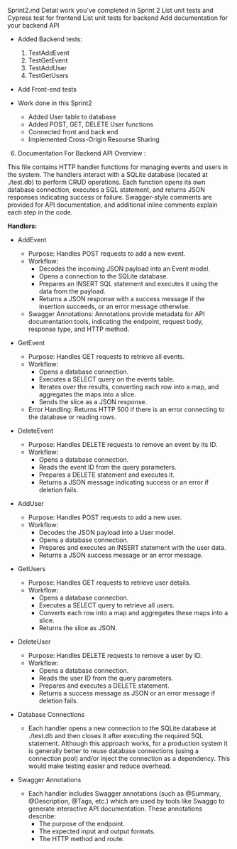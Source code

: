 Sprint2.md
Detail work you've completed in Sprint 2
List unit tests and Cypress test for frontend
List unit tests for backend
Add documentation for your backend API 


- Added Backend tests:
  1. TestAddEvent
  2. TestGetEvent
  3. TestAddUser
  4. TestGetUsers

- Add Front-end tests

- Work done in this Sprint2
  - Added User table to database
  - Added POST, GET, DELETE User functions
  - Connected front and back end
  - Implemented Cross-Origin Resourse Sharing


6. Documentation For Backend API
Overview :

This file contains HTTP handler functions for managing events and users in the system. The handlers interact with a SQLite database (located at ./test.db) to perform CRUD operations. Each function opens its own database connection, executes a SQL statement, and returns JSON responses indicating success or failure. Swagger-style comments are provided for API documentation, and additional inline comments explain each step in the code.

**Handlers:**
- AddEvent
  - Purpose: Handles POST requests to add a new event.
  - Workflow:
    - Decodes the incoming JSON payload into an Event model.
    - Opens a connection to the SQLite database.
    - Prepares an INSERT SQL statement and executes it using the data from the payload.
    - Returns a JSON response with a success message if the insertion succeeds, or an error message otherwise.
  - Swagger Annotations: Annotations provide metadata for API documentation tools, indicating the endpoint, request body, response type, and HTTP method.

- GetEvent
  - Purpose: Handles GET requests to retrieve all events.
  - Workflow:
    - Opens a database connection.
    - Executes a SELECT query on the events table.
    - Iterates over the results, converting each row into a map, and aggregates the maps into a slice.
    - Sends the slice as a JSON response.
   - Error Handling: Returns HTTP 500 if there is an error connecting to the database or reading rows.

- DeleteEvent
  - Purpose: Handles DELETE requests to remove an event by its ID.
  - Workflow:
    - Opens a database connection.
    - Reads the event ID from the query parameters.
    - Prepares a DELETE statement and executes it.
    - Returns a JSON message indicating success or an error if deletion fails.

- AddUser
  - Purpose: Handles POST requests to add a new user.
  - Workflow:
    - Decodes the JSON payload into a User model.
    - Opens a database connection.
    - Prepares and executes an INSERT statement with the user data.
    - Returns a JSON success message or an error message.
  
- GetUsers
  - Purpose: Handles GET requests to retrieve user details.
  - Workflow:
    - Opens a database connection.
    - Executes a SELECT query to retrieve all users.
    - Converts each row into a map and aggregates these maps into a slice.
    - Returns the slice as JSON.
   

- DeleteUser
  - Purpose: Handles DELETE requests to remove a user by ID.
  - Workflow:
    - Opens a database connection.
    - Reads the user ID from the query parameters.
    - Prepares and executes a DELETE statement.
    - Returns a success message as JSON or an error message if deletion fails.
  
- Database Connections
  - Each handler opens a new connection to the SQLite database at ./test.db and then closes it after executing the required SQL statement. Although this approach works, for a production system it is generally better to reuse database connections (using a connection pool) and/or inject the connection as a dependency. This would make testing easier and reduce overhead.

- Swagger Annotations
  - Each handler includes Swagger annotations (such as @Summary, @Description, @Tags, etc.) which are used by tools like Swaggo to generate interactive API documentation. These annotations describe:
    - The purpose of the endpoint.
    - The expected input and output formats.
    - The HTTP method and route.
